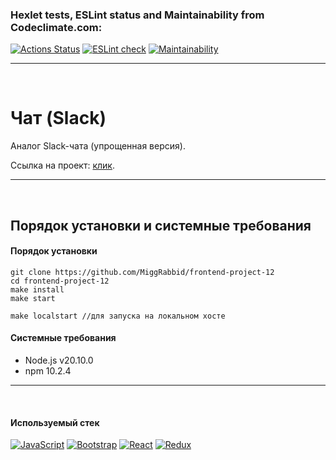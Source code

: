 ### Hexlet tests, ESLint status and Maintainability from Codeclimate.com:
[![Actions Status](https://github.com/MiggRabbid/frontend-project-12/actions/workflows/hexlet-check.yml/badge.svg)](https://github.com/MiggRabbid/frontend-project-12/actions)
[![ESLint check](https://github.com/MiggRabbid/frontend-project-12/actions/workflows/linter.yml/badge.svg)](https://github.com/MiggRabbid/frontend-project-12/actions/workflows/linter.yml)
[![Maintainability](https://api.codeclimate.com/v1/badges/79a34c1604286747d0f1/maintainability)](https://codeclimate.com/github/MiggRabbid/frontend-project-12/maintainability)

---
<br>

# Чат (Slack)

Аналог Slack-чата (упрощенная версия).
<br>

Ссылка на проект: [клик](https://simple-chat-x30r.onrender.com).

---
<br>

## Порядок установки и системные требования

#### Порядок установки

```
git clone https://github.com/MiggRabbid/frontend-project-12
cd frontend-project-12
make install
make start

make localstart //для запуска на локальном хосте
```

#### Системные требования

- Node.js v20.10.0
- npm 10.2.4

---
<br>

#### Используемый стек

[![JavaScript](https://img.shields.io/badge/JavaScript-F7DF1E?logo=javascript&logoColor=000&style=flat)](https://developer.mozilla.org/en-US/docs/Web/JavaScript)
[![Bootstrap](https://img.shields.io/badge/Bootstrap-712CF9?style=flat&logo=bootstrap&logoColor=white)](https://getbootstrap.com)
[![React](https://img.shields.io/badge/React-61DAFB?logo=react&logoColor=000&style=flat)](https://react.dev/)
[![Redux](https://img.shields.io/badge/Redux-764ABC?logo=redux&logoColor=fff&style=flat)](https://redux.js.org/)
